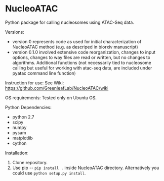 # NucleoATAC
Python package for calling nucleosomes using ATAC-Seq data.

Versions:  

* version 0 represents code as used for initial characterization of NucleoATAC method 
(e.g. as descriped in biorxiv manuscript) 
* version 0.1.0 involved extensive code reorganization, changes to input options, 
changes to way files are read or written, but no changes to algorithms.  Additional 
functions (not necessarily tied to nucleosome calling but useful for working with atac-seq data,
 are included under pyatac command line function)


Instruction for use:
See Wiki:  https://github.com/GreenleafLab/NucleoATAC/wiki

OS requirements:
Tested only on Ubuntu OS.

Python Dependencies:

* python 2.7
* scipy
* numpy
* pysam
* matplotlib
* cython

Installation:

1. Clone repository.
2. Use pip -- `pip install .` inside NucleoATAC directory.  Alternatively you could use `python setup.py install`.




